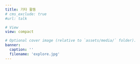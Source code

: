 ```yaml
---
title: 기타 활동
# cms_exclude: true
#url: talk

# View
view: compact

# Optional cover image (relative to `assets/media/` folder).
banner:
  caption: ''
  filename: 'explore.jpg'
---
```


